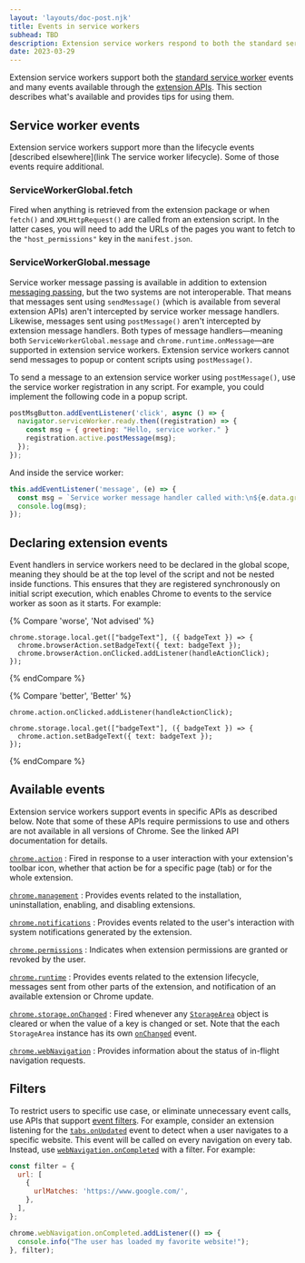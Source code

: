```yaml
---
layout: 'layouts/doc-post.njk'
title: Events in service workers
subhead: TBD
description: Extension service workers respond to both the standard service worker events and to events in the <code>chrome.runtime</code> namespace.
date: 2023-03-29
---
```


Extension service workers support both the [standard service worker](https://developer.mozilla.org/docs/Web/API/ServiceWorkerGlobalScope#events) events and many events available through the [extension APIs](/docs/extensions/reference/). This section describes what's available and provides tips for using them.

## Service worker events

Extension service workers support more than the lifecycle events [described elsewhere](link The service worker lifecycle). Some of those events require additional.

### ServiceWorkerGlobal.fetch

Fired when anything is retrieved from the extension package or when `fetch()` and `XMLHttpRequest()` are called from an extension script. In the latter cases, you will need to add the URLs of the pages you want to fetch to the `"host_permissions"` key in the `manifest.json`.

### ServiceWorkerGlobal.message

Service worker message passing is available in addition to extension [messaging passing](/docs/extensions/mv3/messaging/), but the two systems are not interoperable. That means that messages sent using `sendMessage()` (which is available from several extension APIs) aren't intercepted by service worker message handlers. Likewise, messages sent using `postMessage()` aren't intercepted by extension message handlers. Both types of message handlers—meaning both `ServiceWorkerGlobal.message` and `chrome.runtime.onMessage`—are supported in extension service workers. Extension service workers cannot send messages to popup or content scripts using `postMessage()`.

To send a message to an extension service worker using `postMessage()`, use the service worker registration in any script. For example, you could implement the following code in a popup script.

```javascript
postMsgButton.addEventListener('click', async () => {
  navigator.serviceWorker.ready.then((registration) => {
    const msg = { greeting: "Hello, service worker." }
    registration.active.postMessage(msg);
  });
});
```

And inside the service worker:

```javascript
this.addEventListener('message', (e) => {
  const msg = `Service worker message handler called with:\n${e.data.greeting}`;
  console.log(msg);
});
```

## Declaring extension events

Event handlers in service workers need to be declared in the global scope, meaning they should be at the top level of the script and not be nested inside functions. This ensures that they are registered synchronously on initial script execution, which enables Chrome to events to the service worker as soon as it starts. For example:

{% Compare 'worse', 'Not advised' %}
```js/2
chrome.storage.local.get(["badgeText"], ({ badgeText }) => {
  chrome.browserAction.setBadgeText({ text: badgeText });
  chrome.browserAction.onClicked.addListener(handleActionClick);
});

```
{% endCompare %}


{% Compare 'better', 'Better' %}
```js/0
chrome.action.onClicked.addListener(handleActionClick);

chrome.storage.local.get(["badgeText"], ({ badgeText }) => {
  chrome.action.setBadgeText({ text: badgeText });
});
```
{% endCompare %}

## Available events

Extension service workers support events in specific APIs as described below. Note that some of these APIs require permissions to use and others are not available in all versions of Chrome. See the linked API documentation for details.

[`chrome.action`](/docs/extensions/reference/action/)
: Fired in response to a user interaction with your extension's toolbar icon, whether that action be for a specific page (tab) or for the whole extension.

[`chrome.management`](/docs/extensions/reference/management/)
: Provides events related to the installation, uninstallation, enabling, and disabling extensions.

[`chrome.notifications`](/docs/extensions/reference/notifications/)
: Provides events related to the user's interaction with system notifications generated by the extension.

[`chrome.permissions`](/docs/extensions/reference/permissions/)
: Indicates when extension permissions are granted or revoked by the user.

[`chrome.runtime`](/docs/extensions/reference/runtime/)
: Provides events related to the extension lifecycle, messages sent from other parts of the extension, and notification of an available extension or Chrome update. 

[`chrome.storage.onChanged`](/docs/extensions/reference/storage/#event-onChanged)
: Fired whenever any [`StorageArea`](/docs/extensions/reference/storage/#type-StorageArea) object is cleared or when the value of a key is changed or set. Note that the each `StorageArea` instance has its own [`onChanged`](/docs/extensions/reference/storage/#type-StorageArea:~:text=PROPERTIES-,onChanged,-event) event. 

[`chrome.webNavigation`](/docs/extensions/reference/webNavigation/)
: Provides information about the status of in-flight navigation requests.

## Filters

To restrict users to specific use case, or eliminate unnecessary event calls, use APIs that support [event filters](/docs/extensions/reference/events#filtered). For example, consider an extension listening for the [`tabs.onUpdated`](/docs/extensions/reference/extensions/tabs#event-onUpdated) event to detect when a user navigates to a specific website. This event will be called on every navigation on every tab. Instead, use [`webNavigation.onCompleted`](/docs/extensions/reference/webNavigation/#event-onCompleted) with a filter. For example:

```js
const filter = {
  url: [
    {
      urlMatches: 'https://www.google.com/',
    },
  ],
};

chrome.webNavigation.onCompleted.addListener(() => {
  console.info("The user has loaded my favorite website!");
}, filter);
```
